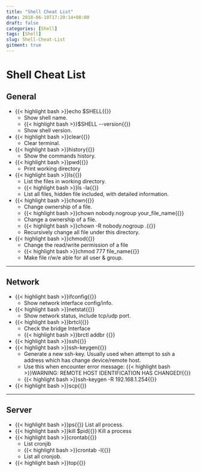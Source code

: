 ```yaml
---
title: "Shell Cheat List"
date: 2018-06-10T17:20:14+08:00
draft: false
categories: [Shell]
tags: [Shell]
slug: Shell-Cheat-List
gitment: true
---
```


# Shell Cheat List

## General

* {{< highlight bash >}}echo $SHELL{{</highlight >}}
  * Show shell name.
  * {{< highlight bash >}}$SHELL --version{{</highlight >}}
  * Show shell version.
* {{< highlight bash >}}clear{{</highlight >}}
  * Clear terminal.
* {{< highlight bash >}}history{{</highlight >}}
  * Show the commands history.
* {{< highlight bash >}}pwd{{</highlight >}}
  * Print working directory
* {{< highlight bash >}}ls{{</highlight >}}
  * List the files in working directory.
  * {{< highlight bash >}}ls -la{{</highlight >}}  
  * List all files, hidden file included, with detailed information.
* {{< highlight bash >}}chown{{</highlight>}}
  * Change ownership of a file.
  * {{< highlight bash >}}chown nobody.nogroup your_file_name{{</highlight>}}  
  * Change a ownership of a file.
  * {{< highlight bash >}}chown -R nobody.nogroup .{{</highlight>}}
  * Recursively change all file under this directory.
* {{< highlight bash >}}chmod{{</highlight>}}
  * Change the read/write permission of a file
  * {{< highlight bash >}}chmod 777 file_name{{</highlight>}} 
  * Make file r/w/e able for all user & group.

---

## Network

* {{< highlight bash >}}ifconfig{{</highlight>}}
  * Show network interface config/info.
* {{< highlight bash >}}netstat{{</highlight>}}
  * Show network status, include tcp/udp port.
* {{< highlight bash >}}brtcl{{</highlight>}}
  * Check the bridge Interface
  * {{< highlight bash >}}brctl addbr <name>{{</highlight>}}
* {{< highlight bash >}}ssh{{</highlight>}}
* {{< highlight bash >}}ssh-keygen{{</highlight>}}
  * Generate a new ssh-key. Usually used when attempt to ssh a address which has change device/remote host.
  * Use this when encounter error message: {{< highlight bash >}}WARNING: REMOTE HOST IDENTIFICATION HAS CHANGED!{{</highlight>}}
  * {{< highlight bash >}}ssh-keygen -R 192.168.1.254{{</highlight>}}
* {{< highlight bash >}}scp{{</highlight>}}

---

## Server

* {{< highlight bash >}}ps{{</highlight>}}
List all process.
* {{< highlight bash >}}kill $pid{{</highlight>}}
Kill a process
* {{< highlight bash >}}crontab{{</highlight>}}
  * List cronjib
  * {{< highlight bash >}}crontab -l{{</highlight>}}
  * List all cronjob.
* {{< highlight bash >}}top{{</highlight>}}
